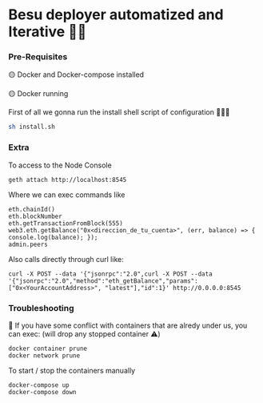 # Besu deployer automatized and Iterative 🙌🏻

### Pre-Requisites

🟡 Docker and Docker-compose installed 

🟡 Docker running 


First of all we gonna run the install shell script of configuration 🙋🏻‍♂️

```sh
sh install.sh      
```

### Extra

To access to the Node Console
```
geth attach http://localhost:8545
```
Where we can exec commands like
```
eth.chainId()
eth.blockNumber
eth.getTransactionFromBlock(555)
web3.eth.getBalance("0x<direccion_de_tu_cuenta>", (err, balance) => { console.log(balance); });
admin.peers
```

Also calls directly through curl like:
```
curl -X POST --data '{"jsonrpc":"2.0",curl -X POST --data '{"jsonrpc":"2.0","method":"eth_getBalance","params":["0x<YourAccountAddress>", "latest"],"id":1}' http://0.0.0.0:8545
```
 
### Troubleshooting

👀 If you have some conflict with containers that are alredy under us, you can exec: (will drop any stopped container ⚠️)
```
docker container prune
docker network prune
```

To start / stop the containers manually
```
docker-compose up
docker-compose down
```

